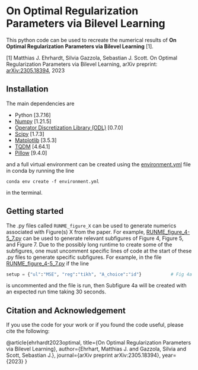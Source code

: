 # On Optimal Regularization Parameters via Bilevel Learning
This python code can be used to recreate the numerical results of **On Optimal Regularization Parameters via Bilevel Learning** [1].

[1] Matthias J. Ehrhardt, Silvia Gazzola, Sebastian J. Scott. On Optimal Regularization Parameters via Bilevel Learning, arXiv preprint: [arXiv:2305.18394](https://arxiv.org/abs/2305.18394), 2023

## Installation
The main dependencies are
* Python [3.7.16]
* [Numpy](https://pypi.org/project/numpy/) [1.21.5]
* [Operator Discretization Library (ODL)](https://github.com/odlgroup/odl) [0.7.0]
* [Scipy](https://pypi.org/project/scipy/) [1.7.3]
* [Matplotlib](https://pypi.org/project/matplotlib/) [3.5.3]
* [TQDM](https://pypi.org/project/tqdm/) [4.64.1]
* [Pillow](https://pypi.org/project/Pillow/) [9.4.0]

and a full virtual environment can be created using the [environment.yml](environment.yml) file in conda by running the line
```
conda env create -f environment.yml
```
in the terminal.

## Getting started
The .py files called `RUNME_figure_X` can be used to generate numerics associated with Figure(s) X from the paper. For example, [RUNME_figure_4-5_7.py](RUNME_figure_4-5_7.py) can be used to generate relevant subfigures of Figure 4, Figure 5, and Figure 7. 
Due to the possibly long runtime to create some of the subfigures, one must uncomment specific lines of code at the start of these .py files to generate specific subfigures. For example, in the file [RUNME_figure_4-5_7.py](RUNME_figure_4-5_7.py) if the line 
```python
setup = {"ul":"MSE", "reg":"tikh", "A_choice":"id"}           # Fig 4a (1 minute)
```
is uncommented and the file is run, then Subfigure 4a will be created with an expected run time taking 30 seconds. 

## Citation and Acknowledgement

If you use the code for your work or if you found the code useful, please cite the following:

@article{ehrhardt2023optimal, title={On Optimal Regularization Parameters via Bilevel Learning}, author={Ehrhart, Matthias J. and Gazzola, Silvia and Scott, Sebastian J.}, journal={arXiv preprint arXiv:2305.18394}, year={2023} }